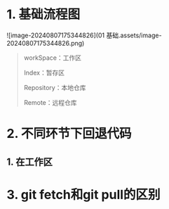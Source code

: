 # 1. 基础流程图

![image-20240807175344826](01 基础.assets/image-20240807175344826.png)



> workSpace：工作区
>
> Index：暂存区
>
> Repository：本地仓库
>
> Remote：远程仓库

# 2. 不同环节下回退代码

## 1. 在工作区

# 3. git fetch和git pull的区别



